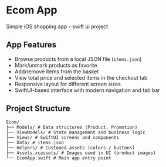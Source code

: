 # Ecom App
Simple iOS shopping app - swift ui project 

## App Features

- Browse products from a local JSON file (`items.json`)
- Mark/unmark products as favorite
- Add/remove items from the basket
- View total price and selected items in the checkout tab
- Responsive layout for different screen sizes
- SwiftUI-based interface with modern navigation and tab bar

## Project Structure

```
Ecom/
├── Models/ # Data structures (Product, Promotion)
├── ViewModels/ # State management and business logic
├── Views/ # SwiftUI screens and components
├── Data/ # items.json
├── Helpers/ # Customed assets (colors / buttons)
├── Assets.xcassets/ # Images used in UI (product images)
└── EcomApp.swift # Main app entry point
```

